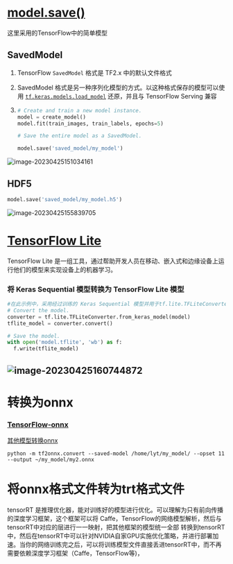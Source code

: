 # [model.save()](https://tensorflow.google.cn/tutorials/keras/save_and_load?hl=zh_cn#%E4%BF%9D%E5%AD%98%E6%95%B4%E4%B8%AA%E6%A8%A1%E5%9E%8B)

这里采用的TensorFlow中的简单模型

## SavedModel

1. TensorFlow `SavedModel` 格式是 TF2.x 中的默认文件格式

2. SavedModel 格式是另一种序列化模型的方式。以这种格式保存的模型可以使用 [`tf.keras.models.load_model`](https://tensorflow.google.cn/api_docs/python/tf/keras/models/load_model?hl=zh-cn) 还原，并且与 TensorFlow Serving 兼容

3. ```python
   # Create and train a new model instance.
   model = create_model()
   model.fit(train_images, train_labels, epochs=5)
   
   # Save the entire model as a SavedModel.
   
   model.save('saved_model/my_model')
   
   ```

![image-20230425151034161](/home/ly/.config/Typora/typora-user-images/image-20230425151034161.png)

## HDF5

```python
model.save('saved_model/my_model.h5')
```

![image-20230425155839705](/home/ly/.config/Typora/typora-user-images/image-20230425155839705.png)

#   [TensorFlow Lite](https://tensorflow.google.cn/tutorials/images/classification#use_tensorflow_lite) 



TensorFlow Lite 是一组工具，通过帮助开发人员在移动、嵌入式和边缘设备上运行他们的模型来实现设备上的机器学习。

### 将 Keras Sequential 模型转换为 TensorFlow Lite 模型

```python
#在此示例中，采用经过训练的 Keras Sequential 模型并用于tf.lite.TFLiteConverter.from_keras_model生成#TensorFlow Lite模型：
# Convert the model.
converter = tf.lite.TFLiteConverter.from_keras_model(model)
tflite_model = converter.convert()

# Save the model.
with open('model.tflite', 'wb') as f:
  f.write(tflite_model)
```

## ![image-20230425160744872](/home/ly/.config/Typora/typora-user-images/image-20230425160744872.png)

# 转换为onnx 

### [TensorFlow-onnx](https://github.com/onnx/tensorflow-onnx.git)



[其他模型转换onnx](https://github.com/onnx/tutorials#converting-to-onnx-format)



```
python -m tf2onnx.convert --saved-model /home/lyt/my_model/ --opset 11 --output ~/my_model/my2.onnx

```

# 将onnx格式文件转为trt格式文件

tensorRT 是推理优化器，能对训练好的模型进行优化。可以理解为只有前向传播的深度学习框架，这个框架可以将 Caffe，TensorFlow的网络模型解析，然后与tensorRT中对应的层进行一一映射，把其他框架的模型统一全部 转换到tensorRT中，然后在tensorRT中可以针对NVIDIA自家GPU实施优化策略，并进行部署加速。当你的网络训练完之后，可以将训练模型文件直接丢进tensorRT中，而不再需要依赖深度学习框架（Caffe，TensorFlow等)，
